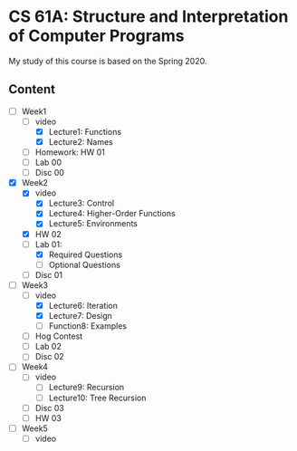 # CS 61A: Structure and Interpretation of Computer Programs



My study of this course is based on the Spring 2020.



## Content

- [ ] Week1
  - [ ] video
    - [x] Lecture1: Functions
    - [x] Lecture2: Names
  - [ ] Homework: HW 01
  - [ ] Lab 00
  - [ ] Disc 00
- [x] Week2
  - [x] video
    - [x] Lecture3: Control
    - [x] Lecture4: Higher-Order Functions
    - [x] Lecture5: Environments
  - [x] HW 02
  - [ ] Lab 01:
    - [x] Required Questions
    - [ ] Optional Questions
  - [ ] Disc 01
- [ ] Week3
  - [ ] video
    - [x] Lecture6: Iteration
    - [x] Lecture7: Design
    - [ ] Function8: Examples
  - [ ] Hog Contest
  - [ ] Lab 02
  - [ ] Disc 02
- [ ] Week4
  - [ ] video
    - [ ] Lecture9: Recursion
    - [ ] Lecture10: Tree Recursion
  - [ ] Disc 03
  - [ ] HW 03
- [ ] Week5
  - [ ] video